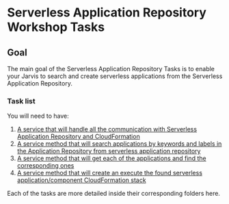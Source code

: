# Serverless Application Repository Workshop Tasks

## Goal

The main goal of the Serverless Application Repository Tasks is to enable your Jarvis to search and create serverless applications from the Serverless Application Repository.

### Task list

You will need to have:

1. [A service that will handle all the communication with Serverless Application Repository and CloudFormation](./1-create-app-repo-repository)
2. [A service method that will search applications by keywords and labels in the Application Repository from serverless application repository](./2-search-apps)
3. [A service method that will get each of the applications and find the corresponding ones](./3-get-app)
4. [A service method that will create an execute the found serverless application/component CloudFormation stack](./4-create-and-deploy-app)

Each of the tasks are more detailed inside their corresponding folders here.
